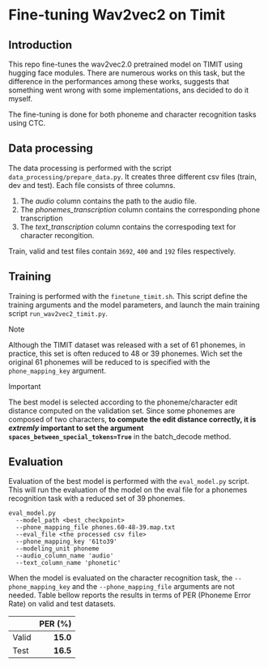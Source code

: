 # Fine-tuning Wav2vec2 on Timit
## Introduction
This repo fine-tunes the wav2vec2.0 pretrained model on TIMIT using hugging face modules.
There are numerous works on this task, but the difference in the performances among these works,
suggests that something went wrong with some implementations, ans decided to do it myself.

The fine-tuning is done for both phoneme and character recognition tasks using CTC.

## Data processing
The data processing is performed with the script `data_processing/prepare_data.py`.
It creates three different csv files (train, dev and test). Each file consists of three columns.
1. The *audio* column contains the path to the audio file.
2. The *phonemes_transcription* column contains the corresponding phone transcription
3. The *text_transcription* column contains  the correspoding text for character recongition.

Train, valid and test files contain `3692`, `400` and `192` files respectively.

## Training

Training is performed with the `finetune_timit.sh`. This script define the training arguments and the model parameters,
and launch the main training script `run_wav2vec2_timit.py`.

> [!NOTE]
  Although the TIMIT dataset was released with a set of 61 phonemes, in practice, this set is often reduced to 48 or 39 phonemes.
Wich set the original 61 phonemes will be reduced to is specified with the `phone_mapping_key` argument.

> [!IMPORTANT]
   The best model is selected according to the phoneme/character edit distance computed on 
the validation set. Since some phonemes are composed of two characters, **to compute the edit distance correctly,
it is _extremly_ important to set the argument `spaces_between_special_tokens=True`** in the batch_decode method.

## Evaluation

Evaluation of the best model is performed with the `eval_model.py` script.
This will run the evaluation of the model on the eval file for a phonemes recognition task with a reduced set of 39 phonemes.
```
eval_model.py
  --model_path <best_checkpoint>
  --phone_mapping_file phones.60-48-39.map.txt
  --eval_file <the processed csv file>
  --phone_mapping_key '61to39'
  --modeling_unit phoneme
  --audio_column_name 'audio'
  --text_column_name 'phonetic'
```

When the model is evaluated on the character recognition task, the `--phone_mapping_key` and the `--phone_mapping_file` arguments are not needed.
Table bellow reports the results in terms of PER (Phoneme Error Rate) on valid and test datasets.

|       | PER (%)  |
|:------|--------:|
| Valid | **15.0** |
| Test  | **16.5** |

